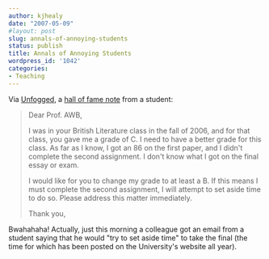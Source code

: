 ```yaml
---
author: kjhealy
date: "2007-05-09"
#layout: post
slug: annals-of-annoying-students
status: publish
title: Annals of Annoying Students
wordpress_id: '1042'
categories:
- Teaching
---
```


Via [Unfogged](http://www.unfogged.com/archives/week_2007_05_06.html#006758), a [hall of fame note](http://istherenosininit.wordpress.com/2007/05/07/most-outrageous-note-evar/) from a student:

> Dear Prof. AWB,
>
> I was in your British Literature class in the fall of 2006, and for that class, you gave me a grade of C. I need to have a better grade for this class. As far as I know, I got an 86 on the first paper, and I didn't complete the second assignment. I don't know what I got on the final essay or exam.
>
> I would like for you to change my grade to at least a B. If this means I must complete the second assignment, I will attempt to set aside time to do so. Please address this matter immediately.
>
> Thank you,

Bwahahaha! Actually, just this morning a colleague got an email from a student saying that he would "try to set aside time" to take the final (the time for which has been posted on the University's website all year).
